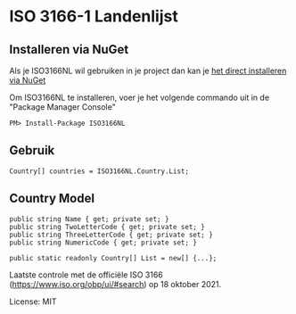 ISO 3166-1 Landenlijst
=======================

## Installeren via NuGet

Als je ISO3166NL wil gebruiken in je project dan kan je [het direct installeren via NuGet](https://www.nuget.org/packages/)

Om ISO3166NL te installeren, voer je het volgende commando uit in de "Package Manager Console"

```
PM> Install-Package ISO3166NL
```

## Gebruik

```
Country[] countries = ISO3166NL.Country.List;
```

## Country Model

```
public string Name { get; private set; }
public string TwoLetterCode { get; private set; }
public string ThreeLetterCode { get; private set; }
public string NumericCode { get; private set; }

public static readonly Country[] List = new[] {...};
```

Laatste controle met de officiële ISO 3166 (https://www.iso.org/obp/ui/#search) op 18 oktober 2021.

License: MIT
